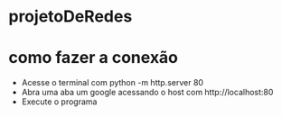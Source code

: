 # projetoDeRedes

# como fazer a conexão

- Acesse o terminal com python -m http.server 80
- Abra uma aba um google acessando o host com http://localhost:80
- Execute o programa